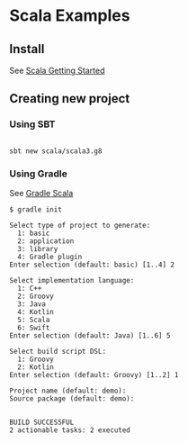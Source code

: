 # Scala Examples

## Install

See [Scala Getting Started](https://docs.scala-lang.org/getting-started/index.html)

## Creating new project

### Using SBT

```shell

sbt new scala/scala3.g8

```

### Using Gradle

See [Gradle Scala](https://docs.gradle.org/current/samples/sample_building_scala_applications.html)

```shell
$ gradle init

Select type of project to generate:
  1: basic
  2: application
  3: library
  4: Gradle plugin
Enter selection (default: basic) [1..4] 2

Select implementation language:
  1: C++
  2: Groovy
  3: Java
  4: Kotlin
  5: Scala
  6: Swift
Enter selection (default: Java) [1..6] 5

Select build script DSL:
  1: Groovy
  2: Kotlin
Enter selection (default: Groovy) [1..2] 1

Project name (default: demo):
Source package (default: demo):


BUILD SUCCESSFUL
2 actionable tasks: 2 executed
```